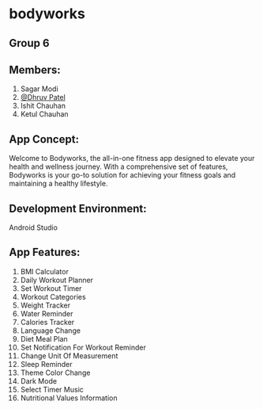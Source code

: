 # bodyworks

## Group 6

## Members:

1. Sagar Modi
2. [@Dhruv Patel](https://www.github.com/UnfortunetlyHuman)
3. Ishit Chauhan
4. Ketul Chauhan

## App Concept:

Welcome to Bodyworks, the all-in-one fitness app designed to elevate your health and wellness journey. With a comprehensive set of features, Bodyworks is your go-to solution for achieving your fitness goals and maintaining a healthy lifestyle.

## Development Environment:

Android Studio

## App Features:

1. BMI Calculator
2. Daily Workout Planner
3. Set Workout Timer
4. Workout Categories
5. Weight Tracker
6. Water Reminder
7. Calories Tracker
8. Language Change
9. Diet Meal Plan
10. Set Notification For Workout Reminder
11. Change Unit Of Measurement
12. Sleep Reminder
13. Theme Color Change
14. Dark Mode
15. Select Timer Music
16. Nutritional Values Information
